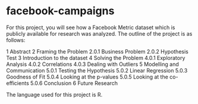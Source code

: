 # facebook-campaigns

For this project, you will see how a Facebook Metric dataset which is publicly available for research was analyzed. The outline of the project is as follows:

1 Abstract
2 Framing the Problem
  2.0.1 Business Problem
  2.0.2 Hypothesis Test
3 Introduction to the dataset
4 Solving the Problem
  4.0.1 Exploratory Analysis
  4.0.2 Correlations
  4.0.3 Dealing with Outliers
5 Modelling and Communication
  5.0.1 Testing the Hypothesis
  5.0.2 Linear Regression
  5.0.3 Goodness of Fit
  5.0.4 Looking at the p-values
  5.0.5 Looking at the co-efficients
  5.0.6 Conclusion
6 Future Research

The language used for this project is R.

